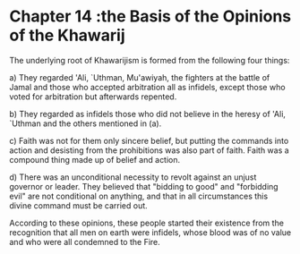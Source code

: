 Chapter 14 :the Basis of the Opinions of the Khawarij
=====================================================

The underlying root of Khawarijism is formed from the following four
things:

a) They regarded 'Ali, \`Uthman, Mu'awiyah, the fighters at the battle
of Jamal and those who accepted arbitration all as infidels, except
those who voted for arbitration but afterwards repented.

b) They regarded as infidels those who did not believe in the heresy of
'Ali, \`Uthman and the others mentioned in (a).

c) Faith was not for them only sincere belief, but putting the commands
into action and desisting from the prohibitions was also part of faith.
Faith was a compound thing made up of belief and action.

d) There was an unconditional necessity to revolt against an unjust
governor or leader. They believed that "bidding to good" and "forbidding
evil" are not conditional on anything, and that in all circumstances
this divine command must be carried out.

According to these opinions, these people started their existence from
the recognition that all men on earth were infidels, whose blood was of
no value and who were all condemned to the Fire.


